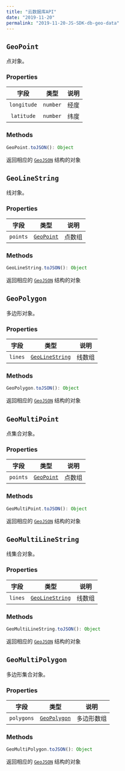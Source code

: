 ```yaml
---
title: "云数据库API"
date: "2019-11-20"
permalink: "2019-11-20-JS-SDK-db-geo-data"
---
```


## `GeoPoint`
点对象。

### Properties
|字段|类型|说明|
|:--:|:--:|:--:|
|`longitude`|`number`|经度|
|`latitude`|`number`|纬度|

### Methods
```typescript
GeoPoint.toJSON(): Object
```
返回相应的 [`GeoJSON`](https://tools.ietf.org/html/rfc7946) 结构的对象

## `GeoLineString`
线对象。

### Properties
|字段|类型|说明|
|:--:|:--:|:--:|
|`points`|[`GeoPoint`](#geopoint)|点数组|

### Methods
```typescript
GeoLineString.toJSON(): Object
```
返回相应的 [`GeoJSON`](https://tools.ietf.org/html/rfc7946) 结构的对象

## `GeoPolygon`
多边形对象。

### Properties
|字段|类型|说明|
|:--:|:--:|:--:|
|`lines`|[`GeoLineString`](#geolinestring)|线数组|

### Methods
```typescript
GeoPolygon.toJSON(): Object
```
返回相应的 [`GeoJSON`](https://tools.ietf.org/html/rfc7946) 结构的对象

## `GeoMultiPoint`
点集合对象。

### Properties
|字段|类型|说明|
|:--:|:--:|:--:|
|`points`|[`GeoPoint`](#geopoint)|点数组|

### Methods
```typescript
GeoMultiPoint.toJSON(): Object
```
返回相应的 [`GeoJSON`](https://tools.ietf.org/html/rfc7946) 结构的对象

## `GeoMultiLineString`
线集合对象。

### Properties
|字段|类型|说明|
|:--:|:--:|:--:|
|`lines`|[`GeoLineString`](#geolinestring)|线数组|

### Methods
```typescript
GeoMultiLineString.toJSON(): Object
```
返回相应的 [`GeoJSON`](https://tools.ietf.org/html/rfc7946) 结构的对象

## `GeoMultiPolygon`
多边形集合对象。

### Properties
|字段|类型|说明|
|:--:|:--:|:--:|
|`polygons`|[`GeoPolygon`](#geopolygon)|多边形数组|

### Methods
```typescript
GeoMultiPolygon.toJSON(): Object
```
返回相应的 [`GeoJSON`](https://tools.ietf.org/html/rfc7946) 结构的对象